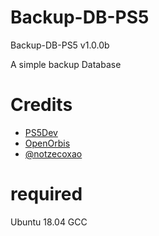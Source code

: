 # Backup-DB-PS5
Backup-DB-PS5 v1.0.0b

A simple backup Database

# Credits
- [PS5Dev](https://github.com/PS5Dev) 
- [OpenOrbis](https://github.com/OpenOrbis)
- [@notzecoxao](https://twitter.com/notzecoxao)

# required
Ubuntu 18.04
GCC